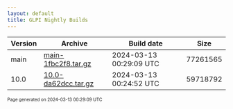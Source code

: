 ```yaml
---
layout: default
title: GLPI Nightly Builds
---
```


Version|Archive|Build date|Size
---|---|---|---
main|[main-1fbc2f8.tar.gz](main-1fbc2f8.tar.gz)|2024-03-13 00:29:09 UTC|77261565
10.0|[10.0-da62dcc.tar.gz](10.0-da62dcc.tar.gz)|2024-03-13 00:24:52 UTC|59718792

<font size="1">Page generated on 2024-03-13 00:29:09 UTC</font>
